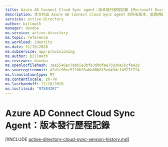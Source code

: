 ```yaml
---
title: Azure AD Connect Cloud Sync agent：版本發行歷程記錄 |Microsoft Docs
description: 本文列出 Azure AD Connect Cloud Sync agent 的所有版本，並說明新功能和已修正的問題
services: active-directory
author: billmath
manager: daveba
ms.service: active-directory
ms.topic: reference
ms.workload: identity
ms.date: 11/19/2020
ms.subservice: app-provisioning
ms.author: billmath
ms.reviewer: daveba
ms.openlocfilehash: 3aa5546ec7ab65e3bfe3dd0fee76930a56cfe429
ms.sourcegitcommit: d2d1c90ec5218b93abb80b8f3ed49dcf4327f7f4
ms.translationtype: MT
ms.contentlocale: zh-TW
ms.lasthandoff: 12/16/2020
ms.locfileid: "97584267"
---
```

# <a name="azure-ad-connect-cloud-sync-agent-version-release-history"></a>Azure AD Connect Cloud Sync Agent：版本發行歷程記錄

[!INCLUDE [active-directory-cloud-sync-version-history.md](../../../includes/active-directory-cloud-sync-version-history.md)]